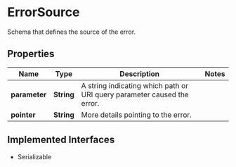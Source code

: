 

# ErrorSource

Schema that defines the source of the error.

## Properties

Name | Type | Description | Notes
------------ | ------------- | ------------- | -------------
**parameter** | **String** | A string indicating which path or URI query parameter caused the error. | 
**pointer** | **String** | More details pointing to the error. | 


## Implemented Interfaces

* Serializable


